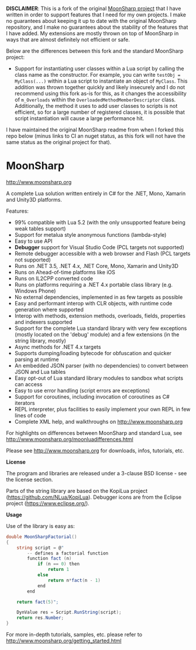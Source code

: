 **DISCLAIMER**: This is a fork of the original [MoonSharp project](https://github.com/moonsharp-devs/moonsharp) that I have written in order to support features that I need for my own projects. I make no guarantees about keeping it up to date with the original MoonSharp repository, and I make no guarantees about the stability of the features that I have added. My extensions are mostly thrown on top of MoonSharp in ways that are almost definitely not efficient or safe.

Below are the differences between this fork and the standard MoonSharp project:
* Support for instantiating user classes within a Lua script by calling the class name as the constructor. For example, you can write `testObj = MyClass(...)` within a Lua script to instantiate an object of `MyClass`. This addition was thrown together quickly and likely insecurely and I do not recommend using this fork as-is for this, as it changes the accessibility of `m_Overloads` within the `OverloadedMethodMemberDescriptor` class. Additionally, the method it uses to add user classes to scripts is not efficient, so for a large number of registered classes, it is possible that script instantiation will cause a large performance hit.

I have maintained the original MoonSharp readme from when I forked this repo below (minus links to CI an nuget status, as this fork will not have the same status as the original project for that).

MoonSharp
=========
http://www.moonsharp.org   



A complete Lua solution written entirely in C# for the .NET, Mono, Xamarin and Unity3D platforms.

Features:
* 99% compatible with Lua 5.2 (with the only unsupported feature being weak tables support) 
* Support for metalua style anonymous functions (lambda-style)
* Easy to use API
* **Debugger** support for Visual Studio Code (PCL targets not supported)
* Remote debugger accessible with a web browser and Flash (PCL targets not supported)
* Runs on .NET 3.5, .NET 4.x, .NET Core, Mono, Xamarin and Unity3D
* Runs on Ahead-of-time platforms like iOS
* Runs on IL2CPP converted code
* Runs on platforms requiring a .NET 4.x portable class library (e.g. Windows Phone)
* No external dependencies, implemented in as few targets as possible
* Easy and performant interop with CLR objects, with runtime code generation where supported
* Interop with methods, extension methods, overloads, fields, properties and indexers supported
* Support for the complete Lua standard library with very few exceptions (mostly located on the 'debug' module) and a few extensions (in the string library, mostly)
* Async methods for .NET 4.x targets
* Supports dumping/loading bytecode for obfuscation and quicker parsing at runtime
* An embedded JSON parser (with no dependencies) to convert between JSON and Lua tables
* Easy opt-out of Lua standard library modules to sandbox what scripts can access
* Easy to use error handling (script errors are exceptions)
* Support for coroutines, including invocation of coroutines as C# iterators 
* REPL interpreter, plus facilities to easily implement your own REPL in few lines of code
* Complete XML help, and walkthroughs on http://www.moonsharp.org

For highlights on differences between MoonSharp and standard Lua, see http://www.moonsharp.org/moonluadifferences.html

Please see http://www.moonsharp.org for downloads, infos, tutorials, etc.


**License**

The program and libraries are released under a 3-clause BSD license - see the license section.

Parts of the string library are based on the KopiLua project (https://github.com/NLua/KopiLua).
Debugger icons are from the Eclipse project (https://www.eclipse.org/).


**Usage**

Use of the library is easy as:

```C#
double MoonSharpFactorial()
{
	string script = @"    
		-- defines a factorial function
		function fact (n)
			if (n == 0) then
				return 1
			else
				return n*fact(n - 1)
			end
		end

	return fact(5)";

	DynValue res = Script.RunString(script);
	return res.Number;
}
```

For more in-depth tutorials, samples, etc. please refer to http://www.moonsharp.org/getting_started.html








